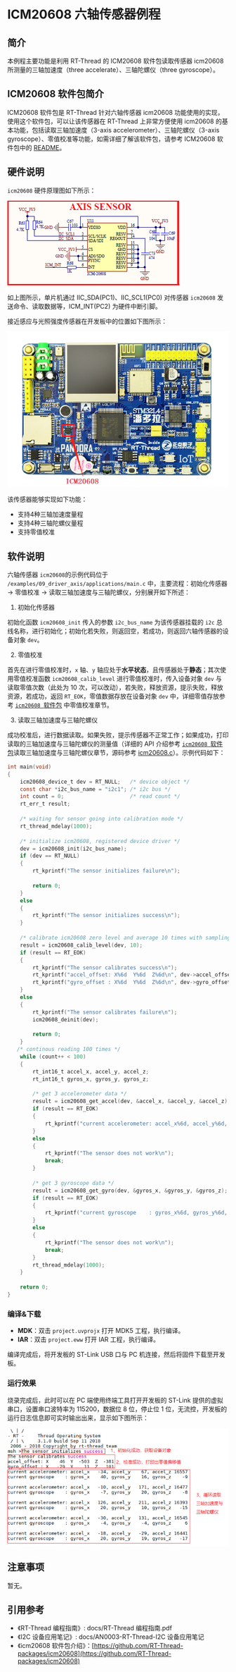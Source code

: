 # ICM20608 六轴传感器例程

## 简介

本例程主要功能是利用 RT-Thread 的 ICM20608 软件包读取传感器 icm20608 所测量的三轴加速度（three accelerate）、三轴陀螺仪（three gyroscope）。

## ICM20608 软件包简介

ICM20608 软件包是 RT-Thread 针对六轴传感器 icm20608 功能使用的实现，使用这个软件包，可以让该传感器在 RT-Thread 上非常方便使用 icm20608 的基本功能，包括读取三轴加速度（3-axis accelerometer）、三轴陀螺仪（3-axis gyroscope）、零值校准等功能，如需详细了解该软件包，请参考 ICM20608 软件包中的 [README](https://github.com/RT-Thread-packages/icm20608/blob/master/README.md)。

## 硬件说明

`icm20608` 硬件原理图如下所示：

![六轴传感器连接原理图](../../docs/figures/09_driver_axis/icm20608-hardware.png)

如上图所示，单片机通过 IIC_SDA(PC1)、IIC_SCL1(PC0) 对传感器 `icm20608` 发送命令、读取数据等，ICM_INT(PC2) 为硬件中断引脚。

接近感应与光照强度传感器在开发板中的位置如下图所示：

![六轴传感器位置](../../docs/figures/09_driver_axis/icm20608-location.png)

该传感器能够实现如下功能：

- 支持4种三轴加速度量程
- 支持4种三轴陀螺仪量程
- 支持零值校准

## 软件说明

六轴传感器 `icm20608`的示例代码位于 `/examples/09_driver_axis/applications/main.c` 中，主要流程：初始化传感器 -> 零值校准 -> 读取三轴加速度与三轴陀螺仪，分别展开如下所述：

1. 初始化传感器

初始化函数 `icm20608_init` 传入的参数 `i2c_bus_name` 为该传感器挂载的 `i2c` 总线名称，进行初始化；初始化若失败，则返回空，若成功，则返回六轴传感器的设备对象 `dev`。

2. 零值校准

首先在进行零值校准时，`x` 轴、`y` 轴应处于**水平状态**，且传感器处于**静态**；其次使用零值校准函数 `icm20608_calib_level` 进行零值校准时，传入设备对象 `dev` 与 读取零值次数（此处为 10 次，可以改动），若失败，释放资源，提示失败，释放资源，若成功，返回 `RT_EOK`，零值数据存放在设备对象 `dev` 中，详细零值存放参考 [`icm20608 `软件包](https://github.com/RT-Thread-packages/icm20608) 中零值校准章节。

3. 读取三轴加速度与三轴陀螺仪

成功校准后，进行数据读取。如果失败，提示传感器不正常工作；如果成功，打印读取的三轴加速度与三轴陀螺仪的测量值（详细的 API 介绍参考 [`icm20608 `软件包](https://github.com/RT-Thread-packages/icm20608)读取三轴加速度与三轴陀螺仪章节，源码参考 [icm20608.c](https://github.com/RT-Thread-packages/icm20608/blob/master/icm20608.c)）。示例代码如下：

```c
int main(void)
{
    icm20608_device_t dev = RT_NULL;   /* device object */
    const char *i2c_bus_name = "i2c1"; /* i2c bus */
    int count = 0;                     /* read count */
    rt_err_t result;

    /* waiting for sensor going into calibration mode */
    rt_thread_mdelay(1000);

    /* initialize icm20608, registered device driver */
    dev = icm20608_init(i2c_bus_name);
    if (dev == RT_NULL)
    {
        rt_kprintf("The sensor initializes failure\n");

        return 0;
    }
    else
    {
        rt_kprintf("The sensor initializes success\n");
    }

    /* calibrate icm20608 zero level and average 10 times with sampling data */
    result = icm20608_calib_level(dev, 10);
    if (result == RT_EOK)
    {
        rt_kprintf("The sensor calibrates success\n");
        rt_kprintf("accel_offset: X%6d  Y%6d  Z%6d\n", dev->accel_offset.x, dev->accel_offset.y, dev->accel_offset.z);
        rt_kprintf("gyro_offset : X%6d  Y%6d  Z%6d\n", dev->gyro_offset.x, dev->gyro_offset.y, dev->gyro_offset.z);
    }
    else
    {
        rt_kprintf("The sensor calibrates failure\n");
        icm20608_deinit(dev);

        return 0;
    }
   /* continous reading 100 times */
    while (count++ < 100)
    {
        rt_int16_t accel_x, accel_y, accel_z;
        rt_int16_t gyros_x, gyros_y, gyros_z;

        /* get 3 accelerometer data */
        result = icm20608_get_accel(dev, &accel_x, &accel_y, &accel_z);
        if (result == RT_EOK)
        {
            rt_kprintf("current accelerometer: accel_x%6d, accel_y%6d, accel_z%6d\n", accel_x, accel_y, accel_z);
        }
        else
        {
            rt_kprintf("The sensor does not work\n");
            break;
        }

        /* get 3 gyroscope data */
        result = icm20608_get_gyro(dev, &gyros_x, &gyros_y, &gyros_z);
        if (result == RT_EOK)
        {
            rt_kprintf("current gyroscope    : gyros_x%6d, gyros_y%6d, gyros_z%6d\n\n", gyros_x, gyros_y, gyros_z);
        }
        else
        {
            rt_kprintf("The sensor does not work\n");
            break;
        }
        rt_thread_mdelay(1000);
    }

    return 0;
}
```

### 编译&下载

- **MDK**：双击 `project.uvprojx` 打开 MDK5 工程，执行编译。
- **IAR**：双击 `project.eww` 打开 IAR 工程，执行编译。

编译完成后，将开发板的 ST-Link USB 口与 PC 机连接，然后将固件下载至开发板。

### 运行效果

烧录完成后，此时可以在 PC 端使用终端工具打开开发板的 ST-Link 提供的虚拟串口，设置串口波特率为 115200，数据位 8 位，停止位 1 位，无流控，开发板的运行日志信息即可实时输出出来，显示如下图所示：

![六轴传感器示例程序日志](../../docs/figures/09_driver_axis/icm20608-sample-log.png)

## 注意事项

暂无。

## 引用参考

- 《RT-Thread 编程指南》: docs/RT-Thread 编程指南.pdf
- 《I2C 设备应用笔记》: docs/AN0003-RT-Thread-I2C 设备应用笔记
- 《icm20608 软件包介绍》：[https://github.com/RT-Thread-packages/icm20608](https://github.com/RT-Thread-packages/icm20608)


